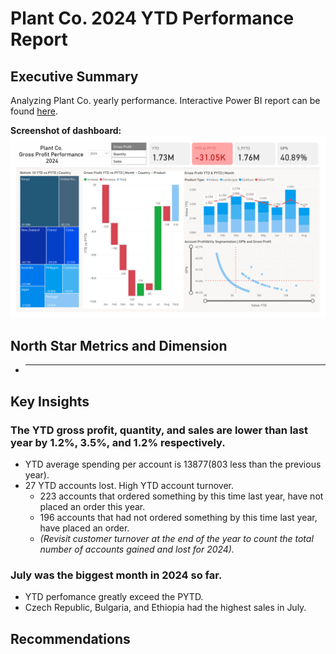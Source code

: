 # Plant Co. 2024 YTD Performance Report

## Executive Summary

Analyzing Plant Co. yearly performance. Interactive Power BI report can be found [here](https://utoronto-my.sharepoint.com/:u:/r/personal/tammy_carrick_mail_utoronto_ca/Documents/Plant%20Co%20Performance%20Report.pbix?csf=1&web=1&e=rk1lPu).

**Screenshot of dashboard:**
![Report](https://github.com/TammyCarrick/Plant-Co.-Performance-Report/blob/main/Plant%20Co%20Dashboard.png?raw=true)

## North Star Metrics and Dimension
- ** **

## Key Insights
### The YTD gross profit, quantity, and sales are lower than last year by 1.2%, 3.5%, and 1.2% respectively.
- YTD average spending per account is $13 877 ($803 less than the previous year).
- 27 YTD accounts lost. High YTD account turnover.
  - 223 accounts that ordered something by this time last year, have not placed an order this year.
  - 196 accounts that had not ordered something by this time last year, have placed an order.
  - *(Revisit customer turnover at the end of the year to count the total number of accounts gained and lost for 2024).*
 
### July was the biggest month in 2024 so far.
- YTD perfomance greatly exceed the PYTD.
- Czech Republic, Bulgaria, and Ethiopia had the highest sales in July.

## Recommendations




